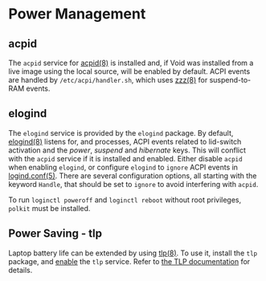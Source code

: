 # Power Management

## acpid

The `acpid` service for [acpid(8)](https://man.voidlinux.org/acpid.8) is
installed and, if Void was installed from a live image using the local source,
will be enabled by default. ACPI events are handled by `/etc/acpi/handler.sh`,
which uses [zzz(8)](https://man.voidlinux.org/zzz.8) for suspend-to-RAM events.

## elogind

The `elogind` service is provided by the `elogind` package. By default,
[elogind(8)](https://man.voidlinux.org/elogind.8) listens for, and processes,
ACPI events related to lid-switch activation and the *power*, *suspend* and
*hibernate* keys. This will conflict with the `acpid` service if it is installed
and enabled. Either disable `acpid` when enabling `elogind`, or configure
`elogind` to `ignore` ACPI events in
[logind.conf(5)](https://man.voidlinux.org/logind.conf.5). There are several
configuration options, all starting with the keyword `Handle`, that should be
set to `ignore` to avoid interfering with `acpid`.

To run `loginctl poweroff` and `loginctl reboot` without root privileges,
`polkit` must be installed.

## Power Saving - tlp

Laptop battery life can be extended by using
[tlp(8)](https://man.voidlinux.org/tlp.8). To use it, install the `tlp` package,
and [enable](./services/index.md#enabling-services) the `tlp` service. Refer to
[the TLP documentation](https://linrunner.de/tlp/) for details.
